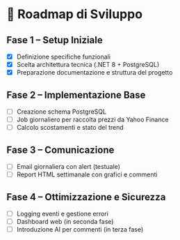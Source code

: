 # 🚀 Roadmap di Sviluppo

## Fase 1 – Setup Iniziale
- [x] Definizione specifiche funzionali
- [x] Scelta architettura tecnica (.NET 8 + PostgreSQL)
- [x] Preparazione documentazione e struttura del progetto

## Fase 2 – Implementazione Base
- [ ] Creazione schema PostgreSQL
- [ ] Job giornaliero per raccolta prezzi da Yahoo Finance
- [ ] Calcolo scostamenti e stato del trend

## Fase 3 – Comunicazione
- [ ] Email giornaliera con alert (testuale)
- [ ] Report HTML settimanale con grafici e commenti

## Fase 4 – Ottimizzazione e Sicurezza
- [ ] Logging eventi e gestione errori
- [ ] Dashboard web (in seconda fase)
- [ ] Introduzione AI per commenti (in terza fase)